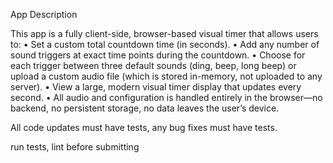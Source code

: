 App Description

This app is a fully client-side, browser-based visual timer that allows users to:
	•	Set a custom total countdown time (in seconds).
	•	Add any number of sound triggers at exact time points during the countdown.
	•	Choose for each trigger between three default sounds (ding, beep, long beep) or upload a custom audio file (which is stored in-memory, not uploaded to any server).
	•	View a large, modern visual timer display that updates every second.
	•	All audio and configuration is handled entirely in the browser—no backend, no persistent storage, no data leaves the user’s device.


All code updates must have tests, any bug fixes must have tests. 

run tests, lint before submitting

